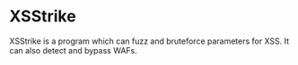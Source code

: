 # XSStrike
XSStrike is a program which can fuzz and bruteforce parameters for XSS. It can also detect and bypass WAFs.
